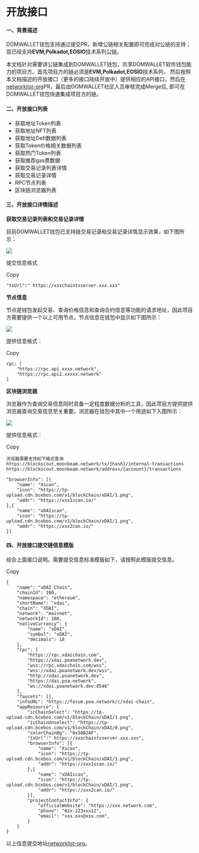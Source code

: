 # 开放接口

#### 一、背景描述 <a href="#yi-bei-jing-miao-shu" id="yi-bei-jing-miao-shu"></a>

DOMWALLET钱包支持通过提交PR，新增公链相关配置即可完成对公链的支持；现已经支持**EVM,Polkadot,EOSIO**技术系列公链。

本文档针对需要讲公链集成到DOMWALLET钱包，共享DOMWALLET软件钱包能力的项目方。首先项目方的链必须是**EVM,Polkadot,EOSIO**技术系列， 然后按照本文档描述的开放接口（更多的接口陆续开放中）提供相应的API接口，然后在[networklist-org](https://github.com/TP-Lab/networklist-org)PR，最后由DOMWALLET社区人员审核完成Merge后, 即可在DOMWALLET钱包快速集成项目方的链。

#### 二、开放接口列表 <a href="#er-kai-fang-jie-kou-lie-biao" id="er-kai-fang-jie-kou-lie-biao"></a>

* 获取地址Token列表
* 获取地址NFT列表
* 获取地址Defi数据列表
* 获取Token价格相关数据列表
* 获取热门Token列表
* 获取推荐gas费数据
* 获取交易记录列表详情
* 获取交易记录详情
* RPC节点列表
* 区块链浏览器列表

#### 三、开放接口详情描述 <a href="#san-kai-fang-jie-kou-xiang-qing-miao-shu" id="san-kai-fang-jie-kou-xiang-qing-miao-shu"></a>

**获取交易记录列表和交易记录详情**

目前DOMWALLET钱包已支持链交易记录和交易记录详情显示效果，如下图所示：

![](https://help.tokenpocket.pro/~gitbook/image?url=https%3A%2F%2F213089712-files.gitbook.io%2F%7E%2Ffiles%2Fv0%2Fb%2Fgitbook-x-prod.appspot.com%2Fo%2Fspaces%252FRjeSa1rqnubm9jQ67F9z%252Fuploads%252FBCnpWGhzIodKzaEBMFYA%252F05.png%3Falt%3Dmedia%26token%3Dbdef0720-c5fd-4cc6-87f9-61d256f497f5\&width=768\&dpr=4\&quality=100\&sign=3143d1e5\&sv=2)

提交信息格式

Copy

```
"txUrl":" https://xxxchaintxserver.xxx.xxx"
```

**节点信息**

​ 节点是钱包发起交易、查询价格信息和查询合约信息等功能的请求地址，因此项目方需要提供一个以上可用节点。节点信息在钱包中显示如下图所示：

![](https://help.tokenpocket.pro/~gitbook/image?url=https%3A%2F%2F213089712-files.gitbook.io%2F%7E%2Ffiles%2Fv0%2Fb%2Fgitbook-x-prod.appspot.com%2Fo%2Fspaces%252FRjeSa1rqnubm9jQ67F9z%252Fuploads%252FpjFGExsfBJ11aV6aZ6Ev%252Fnode-1.jpg%3Falt%3Dmedia%26token%3Da595dbc9-c1ce-4582-99f9-c580b09e0119\&width=768\&dpr=4\&quality=100\&sign=44e59fc7\&sv=2)

提供信息格式：

Copy

```
rpc: [
	"https://rpc.api.xxxx.network", 
	"https://rpc.api2.xxxxx.network"
]
```

**区块链浏览器**

​ 浏览器作为查询交易信息同时具备一定程度数据分析的工具，因此项目方提供提供浏览器查询交易信息至关重要。浏览器在钱包中其中一个用途如下入图所示：

![](https://help.tokenpocket.pro/~gitbook/image?url=https%3A%2F%2F213089712-files.gitbook.io%2F%7E%2Ffiles%2Fv0%2Fb%2Fgitbook-x-prod.appspot.com%2Fo%2Fspaces%252FRjeSa1rqnubm9jQ67F9z%252Fuploads%252FINmucwBBScTIn8axHCfU%252F06.png%3Falt%3Dmedia%26token%3Df8a7f48e-26d7-49d2-b6c1-b4df0b8aff0e\&width=768\&dpr=4\&quality=100\&sign=eae4dc64\&sv=2)

提供信息格式：

Copy

```
浏览器需要支持如下格式查询
https://blockscout.moonbeam.network/tx/{hash}/internal-transactions
https://blockscout.moonbeam.network/address/{account}/transactions

"browserInfo": [{
    "name": "Xscan", 
    "icon": "https://tp-upload.cdn.bcebos.com/v1/blockChain/xDAI/1.png", 
    "addr": "https://xxx1scan.io/"
},{
    "name": "xDAIscan", 
    "icon": "https://tp-upload.cdn.bcebos.com/v1/blockChain/xDAI/1.png", 
    "addr": "https://xxx2can.io/"
}]
```

#### 四、开放接口提交链信息模版 <a href="#si-kai-fang-jie-kou-ti-jiao-lian-xin-xi-mo-ban" id="si-kai-fang-jie-kou-ti-jiao-lian-xin-xi-mo-ban"></a>

​ 综合上面接口说明。需要提交信息标准模版如下，请按照此模版提交信息。

Copy

```
{
    "name": "xDAI Chain",
    "chainId": 100,
    "namespace": "ethereum",  
    "shortName": "xdai",
    "chain": "XDAI",
    "network": "mainnet",
    "networkId": 100,
    "nativeCurrency": {
        "name": "xDAI",
        "symbol": "xDAI",
        "decimals": 18
    },
    "rpc": [
        "https://rpc.xdaichain.com",
        "https://xdai.poanetwork.dev",
        "wss://rpc.xdaichain.com/wss",
        "wss://xdai.poanetwork.dev/wss",
        "http://xdai.poanetwork.dev",
        "https://dai.poa.network",
        "ws://xdai.poanetwork.dev:8546"
    ],
    "faucets": [],
    "infoURL": "https://forum.poa.network/c/xdai-chain",
    "appResource": {
        "icChainSelect": "https://tp-upload.cdn.bcebos.com/v1/blockChain/xDAI/1.png",
        "icChainUnselect": "https://tp-upload.cdn.bcebos.com/v1/blockChain/xDAI/0.png",
        "colorChainBg": "0x58B2AF",
        "txUrl":" https://xxxchaintxserver.xxx.xxx", 
        "browserInfo": [{
            "name": "Xscan", 
            "icon": "https://tp-upload.cdn.bcebos.com/v1/blockChain/xDAI/1.png", 
            "addr": "https://xxx1scan.io/"
        },{
            "name": "xDAIscan", 
            "icon": "https://tp-upload.cdn.bcebos.com/v1/blockChain/xDAI/1.png", 
            "addr": "https://xxx2can.io/"
        }],
        "projectContactInfo": {
    	    "officialWebsite": "https://xxx.network.com",
    	    "phone": "02x-223xxx12",
    	    "email": "xxx.xxx@xxx.com",
        }
    }
}
```

以上信息提交地址[networklist-org](https://github.com/TP-Lab/networklist-org)。
